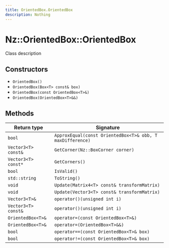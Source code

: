 ```yaml
---
title: OrientedBox.OrientedBox
description: Nothing
---
```


# Nz::OrientedBox::OrientedBox

Class description

## Constructors

- `OrientedBox()`
- `OrientedBox(Box<T> const& box)`
- `OrientedBox(const OrientedBox<T>&)`
- `OrientedBox(OrientedBox<T>&&)`

## Methods

| Return type | Signature |
| ----------- | --------- |
| `bool` | `ApproxEqual(const OrientedBox<T>& obb, T maxDifference)` |
| `Vector3<T> const&` | `GetCorner(Nz::BoxCorner corner)` |
| `Vector3<T> const*` | `GetCorners()` |
| `bool` | `IsValid()` |
| `std::string` | `ToString()` |
| `void` | `Update(Matrix4<T> const& transformMatrix)` |
| `void` | `Update(Vector3<T> const& transformMatrix)` |
| `Vector3<T>&` | `operator()(unsigned int i)` |
| `Vector3<T> const&` | `operator()(unsigned int i)` |
| `OrientedBox<T>&` | `operator=(const OrientedBox<T>&)` |
| `OrientedBox<T>&` | `operator=(OrientedBox<T>&&)` |
| `bool` | `operator==(const OrientedBox<T>& box)` |
| `bool` | `operator!=(const OrientedBox<T>& box)` |
